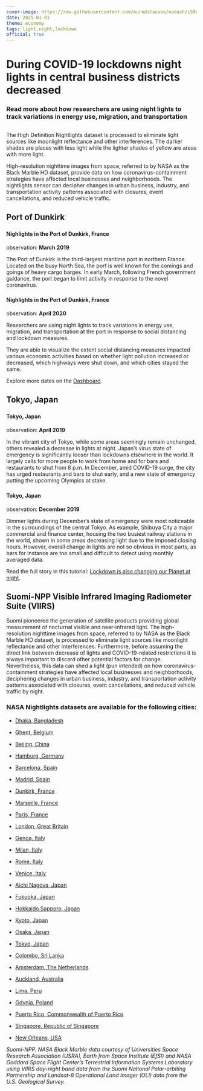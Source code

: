 ```yaml
---
cover-image: https://raw.githubusercontent.com/eurodatacube/eodash/c59adc7d580c6ced1f85a44c5bdd18bf94b3c9ee/app/public/data/story-images/13-nightlights.jpg
date: 2025-01-01
theme: economy
tags: light,night,lockdown
official: true
---
```


# During COVID-19 lockdowns night lights in central business districts decreased <!--{ as="img" mode="hero" src="https://raw.githubusercontent.com/eurodatacube/eodash/c59adc7d580c6ced1f85a44c5bdd18bf94b3c9ee/app/public/data/story-images/13-nightlights.jpg" }-->
### Read more about how researchers are using night lights to track variations in energy use, migration, and transportation <!--{ style="font-size:1.5rem;opacity:0.7;margin-top:1rem;" }-->

## 
The High Definition Nightlights dataset is processed to eliminate light sources like moonlight reflectance and other interferences. The darker shades are places with less light while the lighter shades of yellow are areas with more light.

High-resolution nighttime images from space, referred to by NASA as the Black Marble HD dataset, provide data on how coronavirus-containment strategies have affected local businesses and neighborhoods. The nightlights sensor can decipher changes in urban business, industry, and transportation activity patterns associated with closures, event cancellations, and reduced vehicle traffic.

## Port of Dunkirk <!--{ as="eox-map" mode="tour" }-->
### <!--{ layers='[{"type":"Group","properties":{"id":"AnalysisGroup","title":"Data Layers"},"layers":[{"type":"Tile","properties":{"id":"FR03;:;finalBMHD_ScaledDunkirk_201903;:;nightlights;:;EPSG:3857","title":"nightlights"},"source":{"type":"XYZ","url":"https://openveda.cloud/api/raster/cog/tiles/WebMercatorQuad/{z}/{x}/{y}?url=s3://veda-data-store/nightlights-hd-monthly/finalBMHD_ScaledDunkirk_201903.tif&resampling_method=nearest&bidx=1&colormap_name=inferno&rescale=0,255","projection":"EPSG:3857"}}]},{"type":"Group","properties":{"id":"BaseLayersGroup","title":"Base Layers"},"layers":[{"type":"Tile","properties":{"id":"osm","title":"Background"},"source":{"type":"OSM"}}]}]' zoom="13.345063840028791" center=[2.3303291822457037,51.04052688581001] projection="" animationOptions={duration:500}}-->
#### Nighlights in the Port of Dunkirk, France
observation: **March 2019**

The Port of Dunkirk is the third-largest maritime port in northern France. Located on the busy North Sea, the port is well known for the comings and goings of heavy cargo barges. In early March, following French government guidance, the port began to limit activity in response to the novel coronavirus.

### <!--{ layers='[{"type":"Group","properties":{"id":"AnalysisGroup","title":"Data Layers"},"layers":[{"type":"Tile","properties":{"id":"FR03;:;finalBMHD_ScaledDunkirk_202004;:;nightlights;:;EPSG:3857","title":"nightlights"},"source":{"type":"XYZ","url":"https://openveda.cloud/api/raster/cog/tiles/WebMercatorQuad/{z}/{x}/{y}?url=s3://veda-data-store/nightlights-hd-monthly/finalBMHD_ScaledDunkirk_202004.tif&resampling_method=nearest&bidx=1&colormap_name=inferno&rescale=0,255","projection":"EPSG:3857"}}]},{"type":"Group","properties":{"id":"BaseLayersGroup","title":"Base Layers"},"layers":[{"type":"Tile","properties":{"id":"osm","title":"Background"},"source":{"type":"OSM"}}]}]' zoom="13.345063840028791" center=[2.3303291822457037,51.04052688581001] projection="" animationOptions={duration:500}}-->
#### Nighlights in the Port of Dunkirk, France
observation: **April 2020**

Researchers are using night lights to track variations in energy use, migration, and transportation at the port in response to social distancing and lockdown measures.

They are able to visualize the extent social distancing measures impacted various economic activities based on whether light pollution increased or decreased, which highways were shut down, and which cities stayed the same.

Explore more dates on the [Dashboard](https://eodashboard.org/explore/?indicator=N5&x=2.3303&y=51.0405&z=13.3451&datetime=2019-01-01&template=expert&poi=FR03).


## Tokyo, Japan <!--{ as="eox-map" mode="tour" }-->
### <!--{ layers='[{"type":"Group","properties":{"id":"AnalysisGroup","title":"Data Layers"},"layers":[{"type":"Tile","properties":{"id":"JP01;:;finalBMHD_ScaledTokyo-23Wards_201904;:;nightlights;:;EPSG:3857","title":"nightlights"},"source":{"type":"XYZ","url":"https://openveda.cloud/api/raster/cog/tiles/WebMercatorQuad/{z}/{x}/{y}?url=s3://veda-data-store/nightlights-hd-monthly/finalBMHD_ScaledTokyo-23Wards_201904.tif&resampling_method=nearest&bidx=1&colormap_name=inferno&rescale=0,255","projection":"EPSG:3857"}}]},{"type":"Group","properties":{"id":"BaseLayersGroup","title":"Base Layers"},"layers":[{"type":"Tile","properties":{"id":"osm","title":"Background"},"source":{"type":"OSM"}}]}]' zoom="13.368761422428205" center=[139.7210716307326,35.68711221401037] projection="" animationOptions={duration:500}}-->
#### Tokyo, Japan
observation: **April 2019**

In the vibrant city of Tokyo, while some areas seemingly remain unchanged, others revealed a decrease in lights at night. Japan’s virus state of emergency is significantly looser than lockdowns elsewhere in the world. It largely calls for more people to work from home and for bars and restaurants to shut from 8 p.m. In December, amid COVID-19 surge, the city has urged restaurants and bars to shut early, and a new state of emergency putting the upcoming Olympics at stake.

### <!--{ layers='[{"type":"Group","properties":{"id":"AnalysisGroup","title":"Data Layers"},"layers":[{"type":"Tile","properties":{"id":"JP01;:;finalBMHD_ScaledTokyo-23Wards_201912;:;nightlights;:;EPSG:3857","title":"nightlights"},"source":{"type":"XYZ","url":"https://openveda.cloud/api/raster/cog/tiles/WebMercatorQuad/{z}/{x}/{y}?url=s3://veda-data-store/nightlights-hd-monthly/finalBMHD_ScaledTokyo-23Wards_201912.tif&resampling_method=nearest&bidx=1&colormap_name=inferno&rescale=0,255","projection":"EPSG:3857"}}]},{"type":"Group","properties":{"id":"BaseLayersGroup","title":"Base Layers"},"layers":[{"type":"Tile","properties":{"id":"osm","title":"Background"},"source":{"type":"OSM"}}]}]' zoom="13.368761422428205" center=[139.7210716307326,35.68711221401037] projection="" animationOptions={duration:500}}-->
#### Tokyo, Japan
observation: **December 2019**

Dimmer lights during December’s state of emergency were most noticeable in the surroundings of the central Tokyo. As example, Shibuya City a major commercial and finance center, housing the two busiest railway stations in the world, shown in some areas decreasing light due to the imposed closing hours. However, overall change in lights are not so obvious in most parts, as bars for instance are too small and difficult to detect using monthly averaged data.

Read the full story in this tutorial: [Lockdown is also changing our Planet at night](https://medium.com/euro-data-cube/lockdown-is-also-changing-our-planet-at-night-520deffec252).


## Suomi-NPP Visible Infrared Imaging Radiometer Suite (VIIRS)

Suomi pioneered the generation of satellite products providing global measurement of nocturnal visible and near-infrared light. The high-resolution nighttime images from space, referred to by NASA as the Black Marble HD dataset, is processed to eliminate light sources like moonlight reflectance and other interferences. Furthermore, before assuming the direct link between decrease of lights and COVID-19-related restrictions it is always important to discard other potential factors for change. Nevertheless, this data can shed a light (pun intended) on how coronavirus-containment strategies have affected local businesses and neighborhoods, deciphering changes in urban business, industry, and transportation activity patterns associated with closures, event cancellations, and reduced vehicle traffic by night.

### NASA Nightlights datasets are available for the following cities:

*   [Dhaka, Bangladesh](https://eodashboard.org/explore?indicator=N5&poi=BD01)
    
*   [Ghent, Belgium](https://eodashboard.org/explore?indicator=N5&poi=BE01)
    
*   [Beijing, China](https://eodashboard.org/explore?indicator=N5&poi=CN01)
    
*   [Hamburg, Germany](https://eodashboard.org/explore?indicator=N5&poi=DE01)
    
*   [Barcelona, Spain](https://eodashboard.org/explore?indicator=N5&poi=ES02)
    
*   [Madrid, Spain](https://eodashboard.org/explore?indicator=N5&poi=ES01)
    
*   [Dunkirk, France](https://eodashboard.org/explore?indicator=N5&poi=FR03)
    
*   [Marseille, France](https://eodashboard.org/explore?indicator=N5&poi=FR02)
    
*   [Paris, France](https://eodashboard.org/explore?indicator=N5&poi=FR01)
    
*   [London, Great Britain](https://eodashboard.org/explore?indicator=N5&poi=GB01)
    
*   [Genoa, Italy](https://eodashboard.org/explore?indicator=N5&poi=IT03)
    
*   [Milan, Italy](https://eodashboard.org/explore?indicator=N5&poi=IT02)
    
*   [Rome, Italy](https://eodashboard.org/explore?indicator=N5&poi=IT02)
    
*   [Venice, Italy](https://eodashboard.org/explore?indicator=N5&poi=IT01)
    
*   [Aichi Nagoya, Japan](https://eodashboard.org/explore?indicator=N5&poi=JP06)
    
*   [Fukuoka, Japan](https://eodashboard.org/explore?indicator=N5&poi=JP05)
    
*   [Hokkaido Sapporo, Japan](https://eodashboard.org/explore?indicator=N5&poi=JP04)
    
*   [Kyoto, Japan](https://eodashboard.org/explore?indicator=N5&poi=JP03)
    
*   [Osaka, Japan](https://eodashboard.org/explore?indicator=N5&poi=JP02)
    
*   [Tokyo, Japan](https://eodashboard.org/explore?indicator=N5&poi=JP01)
    
*   [Colombo, Sri Lanka](https://eodashboard.org/explore?indicator=N5&poi=LK01)
    
*   [Amsterdam, The Netherlands](https://eodashboard.org/explore?indicator=N5&poi=NL01)
    
*   [Auckland, Australia](https://eodashboard.org/explore?indicator=N5&poi=NZ01)
    
*   [Lima, Peru](https://eodashboard.org/explore?indicator=N5&poi=PE01)
    
*   [Gdynia, Poland](https://eodashboard.org/explore?indicator=N5&poi=PL01)
    
*   [Puerto Rico, Commonwealth of Puerto Rico](https://eodashboard.org/explore?indicator=N5&poi=PR01)
    
*   [Singapore, Republic of Singapore](https://eodashboard.org/explore?indicator=N5&poi=SG01)
    
*   [New Orleans, USA](https://eodashboard.org/explore?indicator=N5&poi=US02)


*Suomi-NPP. NASA Black Marble data courtesy of Universities Space Research Association (USRA), Earth from Space Institute (EfSI) and NASA Goddard Space Flight Center’s Terrestrial Information Systems Laboratory using VIIRS day-night band data from the Suomi National Polar-orbiting Partnership and Landsat-8 Operational Land Imager (OLI) data from the U.S. Geological Survey.*
